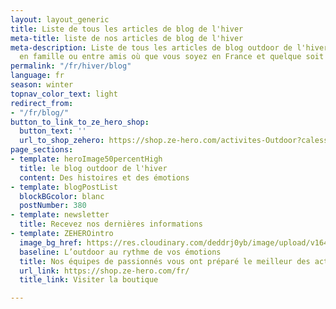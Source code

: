 ```yaml
---
layout: layout_generic
title: Liste de tous les articles de blog de l'hiver
meta-title: liste de nos articles de blog de l'hiver
meta-description: Liste de tous les articles de blog outdoor de l'hiver à partager
  en famille ou entre amis où que vous soyez en France et quelque soit votre niveau
permalink: "/fr/hiver/blog"
language: fr
season: winter
topnav_color_text: light
redirect_from:
- "/fr/blog/"
button_to_link_to_ze_hero_shop:
  button_text: ''
  url_to_shop_zehero: https://shop.ze-hero.com/activites-Outdoor?calessonstype=all&catypegenderlistwinter=all&calessonsactivitytype=Ski&start-date=21%2F11%2F2021
page_sections:
- template: heroImage50percentHigh
  title: le blog outdoor de l'hiver
  content: Des histoires et des émotions
- template: blogPostList
  blockBGcolor: blanc
  postNumber: 380
- template: newsletter
  title: Recevez nos dernières informations
- template: ZEHEROintro
  image_bg_href: https://res.cloudinary.com/deddrj0yb/image/upload/v1645714273/groupe/montblanc-escalade/logo/bandeau-zehero-marchand_rvjdy1.png
  baseline: L’outdoor au rythme de vos émotions
  title: Nos équipes de passionnés vous ont préparé le meilleur des activités outdoor
  url_link: https://shop.ze-hero.com/fr/
  title_link: Visiter la boutique

---
```

